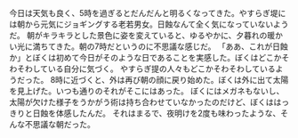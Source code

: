 今日は天気も良く、5時を過ぎるとだんだんと明るくなってきた。やすらぎ堤には朝から元気にジョギングする老若男女。日蝕なんて全く気になっていないようだ。
朝がキラキラとした景色に姿を変えていると、ゆるやかに、夕暮れの暖かい光に満ちてきた。朝の7時だというのに不思議な感じだ。
「ああ、これが日蝕か」とぼくは初めて今日がそのような日であることを実感した。ぼくはどこかそわそわしている自分に気づく。
やすらぎ提の人々もどこかそわそわしているようだった。 
8時に近づくと、外は再び朝の顔に戻り始めた。ぼくは外に出て太陽を見上げた。いつも通りのそれがそこにはあった。
ぼくにはメガネもないし、太陽が欠けた様子をうかがう術は持ち合わせていなかったのだけど、ぼくははっきりと日蝕を体感したんだ。 それはまるで、夜明けを2度も味わったような、そんな不思議な朝だった。

